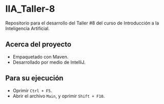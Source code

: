 ﻿
# IIA_Taller-8
Repositorio para el desarrollo del Taller #8 del curso de Introducción a la Inteligencia Artificial.

## Acerca del proyecto
* Empaquetado con Maven.
* Desarrollado por medio de IntelliJ.

## Para su ejecución
* Oprimir `Ctrl + F5`.
* Abrir el archivo `Main`, y oprimir `Shift + F10`.

